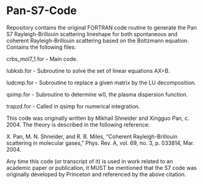 # Pan-S7-Code
Repository contains the original FORTRAN code routine to generate the Pan S7 Rayleigh-Brillouin scattering lineshape for both spontaneous and coherent Rayleigh-Brillouin scattering based on the Boltzmann equation. Contains the following files:

crbs_mol7_1.for - Main code.

lubksb.for - Subroutine to solve the set of linear equations AX=B.

ludcmp.for - Subroutine to replace a given matrix by the LU decomposition.

qsimp.for - Subroutine to determine w0, the plasma dispersion function.

trapzd.for - Called in qsimp for numerical integration.

This code was originally written by Mikhail Shneider and Xingguo Pan, c. 2004.
The theory is described in the following reference:

X. Pan, M. N. Shneider, and R. B. Miles, “Coherent Rayleigh-Brillouin scattering in molecular gases,” Phys. Rev. A, vol. 69, no. 3, p. 033814, Mar. 2004.

Any time this code (or transcript of it) is used in work related to an academic paper or publication, it MUST be mentioned that the S7 code was originally developed by Princeton and referenced by the above citation.
